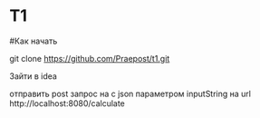 # T1
#Как начать

git clone https://github.com/Praepost/t1.git

Зайти в idea

отправить post запрос на с json параметром inputString на url http://localhost:8080/calculate
